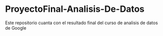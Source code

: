 # ProyectoFinal-Analisis-De-Datos
Este repositorio cuanta con el resultado final del curso de analisis de datos de Google
